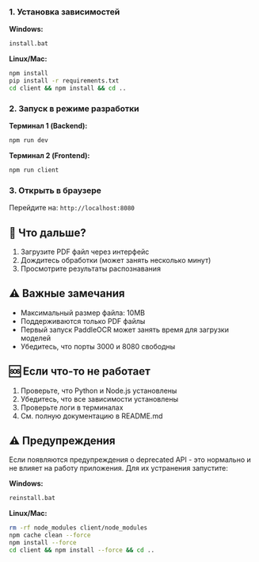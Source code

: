 ### 1. Установка зависимостей

**Windows:**
```bash
install.bat
```

**Linux/Mac:**
```bash
npm install
pip install -r requirements.txt
cd client && npm install && cd ..
```

### 2. Запуск в режиме разработки

**Терминал 1 (Backend):**
```bash
npm run dev
```

**Терминал 2 (Frontend):**
```bash
npm run client
```

### 3. Открыть в браузере

Перейдите на: `http://localhost:8080`

## 🎯 Что дальше?

1. Загрузите PDF файл через интерфейс
2. Дождитесь обработки (может занять несколько минут)
3. Просмотрите результаты распознавания

## ⚠️ Важные замечания

- Максимальный размер файла: 10MB
- Поддерживаются только PDF файлы
- Первый запуск PaddleOCR может занять время для загрузки моделей
- Убедитесь, что порты 3000 и 8080 свободны

## 🆘 Если что-то не работает

1. Проверьте, что Python и Node.js установлены
2. Убедитесь, что все зависимости установлены
3. Проверьте логи в терминалах
4. См. полную документацию в README.md

## ⚠️ Предупреждения

Если появляются предупреждения о deprecated API - это нормально и не влияет на работу приложения. Для их устранения запустите:

**Windows:**
```bash
reinstall.bat
```

**Linux/Mac:**
```bash
rm -rf node_modules client/node_modules
npm cache clean --force
npm install --force
cd client && npm install --force && cd ..
``` 